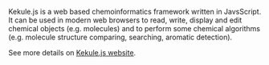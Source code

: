 Kekule.js is a web based chemoinformatics framework written in JavsScript. It can be used in modern web browsers to read, write, display and edit chemical objects (e.g. molecules) and to perform some chemical algorithms (e.g. molecule structure comparing, searching, aromatic detection).

See more details on <a href="http://partridgejiang.github.io/Kekule.js/">Kekule.js website</a>.